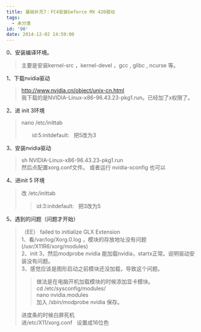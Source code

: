 ```yaml
---
title: 基础补充7：FC4安装Geforce MX 420驱动
tags:
  - 未分类
id: '90'
date: 2014-12-02 14:59:00
---
```


0、安装编译环境。  

> 主要是安装kernel-src ，kernel-devel ，gcc , glibc , ncurse 等。  
>   

1、下载nvidia驱动  

> http://www.nvidia.cn/object/unix-cn.html  
> 我下载的是NVIDIA-Linux-x86-96.43.23-pkg1.run。已经加了x权限了。  
>   

2、进 init 3环境  

> nano /etc/inittab     
> 
> 　　id:5:initdefault:   把5改为3  
> 
>   

3、安装nvidia驱动  

> sh NVIDIA-Linux-x86-96.43.23-pkg1.run  
> 然后点配置xorg.conf文件。 或者运行 nvidia-xconfig 也可以  
>   

4、进init 5 环境  

> 改 /etc/inittab  
> 
> > id:3:initdefault:   把3改为5
> 
>   

5、遇到的问题（问题才开始）  

> （EE） failed to initialize GLX Extension  
> 1、看/var/log/Xorg.0.log ，模块的存放地址没有问题(/usr/X11R6/xorg/modules)  
> 2、init 3，然后modprobe nvidia 能加载nvidia，startx正常。说明驱动安装没有问题。  
> 3、感觉应该是图形启动之前模块还没加载，导致这个问题。  
> 
> > 做法是在电脑开机加载模块的时候添加显卡模块。  
> > cd /etc/sysconfig/modules/  
> > nano nvidia.modules  
> > 加入 /sbin/modprobe nvidia 保存。  
> 
>   
> 进度条的时候白屏死机  
> 进/etc/X11/xorg.conf   设置成16位色  
>